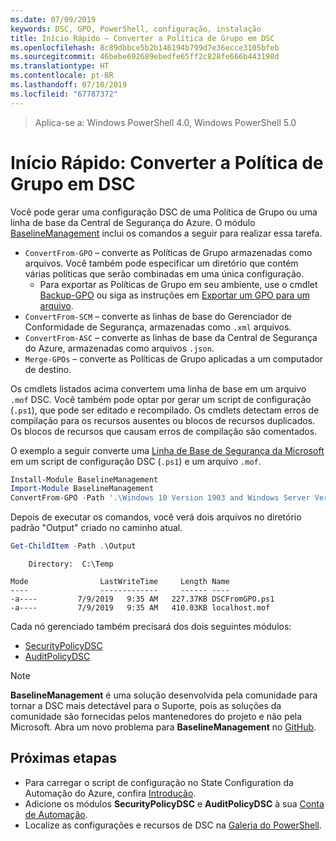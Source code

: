 ```yaml
---
ms.date: 07/09/2019
keywords: DSC, GPO, PowerShell, configuração, instalação
title: Início Rápido – Converter a Política de Grupo em DSC
ms.openlocfilehash: 8c89dbbce5b2b146194b799d7e36ecce3105bfeb
ms.sourcegitcommit: 46bebe692689ebedfe65ff2c828fe666b443198d
ms.translationtype: HT
ms.contentlocale: pt-BR
ms.lasthandoff: 07/10/2019
ms.locfileid: "67787372"
---
```

> Aplica-se a: Windows PowerShell 4.0, Windows PowerShell 5.0

# <a name="quickstart-convert-group-policy-into-dsc"></a>Início Rápido: Converter a Política de Grupo em DSC

Você pode gerar uma configuração DSC de uma Política de Grupo ou uma linha de base da Central de Segurança do Azure. O módulo [BaselineManagement](https://www.powershellgallery.com/packages/BaselineManagement) inclui os comandos a seguir para realizar essa tarefa.

- `ConvertFrom-GPO` – converte as Políticas de Grupo armazenadas como arquivos. Você também pode especificar um diretório que contém várias políticas que serão combinadas em uma única configuração.
  - Para exportar as Políticas de Grupo em seu ambiente, use o cmdlet [Backup-GPO](/powershell/module/grouppolicy/backup-gpo?view=win10-ps) ou siga as instruções em [Exportar um GPO para um arquivo](/microsoft-desktop-optimization-pack/agpm/export-a-gpo-to-a-file).
- `ConvertFrom-SCM` – converte as linhas de base do Gerenciador de Conformidade de Segurança, armazenadas como `.xml` arquivos.
- `ConvertFrom-ASC` – converte as linhas de base da Central de Segurança do Azure, armazenadas como arquivos `.json`.
- `Merge-GPOs` – converte as Políticas de Grupo aplicadas a um computador de destino.

Os cmdlets listados acima convertem uma linha de base em um arquivo `.mof` DSC. Você também pode optar por gerar um script de configuração (`.ps1`), que pode ser editado e recompilado. Os cmdlets detectam erros de compilação para os recursos ausentes ou blocos de recursos duplicados. Os blocos de recursos que causam erros de compilação são comentados.

O exemplo a seguir converte uma [Linha de Base de Segurança da Microsoft](https://www.microsoft.com/en-us/download/details.aspx?id=55319) em um script de configuração DSC (`.ps1`) e um arquivo `.mof`.

```powershell
Install-Module BaselineManagement
Import-Module BaselineManagement
ConvertFrom-GPO -Path '.\Windows 10 Version 1903 and Windows Server Version 1903 Security Baseline\GPOs\' -OutputConfigurationScript
```

Depois de executar os comandos, você verá dois arquivos no diretório padrão "Output" criado no caminho atual.

```powershell
Get-ChildItem -Path .\Output
```

```Output
    Directory:  C:\Temp

Mode                LastWriteTime     Length Name
----                -------------     ------ ----
-a----         7/9/2019   9:35 AM   227.37KB DSCFromGPO.ps1
-a----         7/9/2019   9:35 AM   410.03KB localhost.mof
```

Cada nó gerenciado também precisará dos dois seguintes módulos:

- [SecurityPolicyDSC](https://www.powershellgallery.com/packages/SecurityPolicyDsc)
- [AuditPolicyDSC](https://www.powershellgallery.com/packages/AuditPolicyDsc)

> [!NOTE]
> **BaselineManagement** é uma solução desenvolvida pela comunidade para tornar a DSC mais detectável para o Suporte, pois as soluções da comunidade são fornecidas pelos mantenedores do projeto e não pela Microsoft. Abra um novo problema para **BaselineManagement** no [GitHub](https://github.com/microsoft/BaselineManagement).

## <a name="next-steps"></a>Próximas etapas

- Para carregar o script de configuração no State Configuration da Automação do Azure, confira [Introdução](/automation/automation-dsc-getting-started#importing-a-configuration-into-azure-automation).
- Adicione os módulos **SecurityPolicyDSC** e **AuditPolicyDSC** à sua [Conta de Automação](/azure/automation/shared-resources/modules).
- Localize as configurações e recursos de DSC na [Galeria do PowerShell](https://www.powershellgallery.com/).
